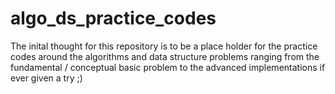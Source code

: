 # algo_ds_practice_codes
The inital thought for this repository is to be a place holder for the practice codes around the algorithms and data structure problems ranging from the fundamental / conceptual basic problem to the advanced implementations if ever given a try ;)
